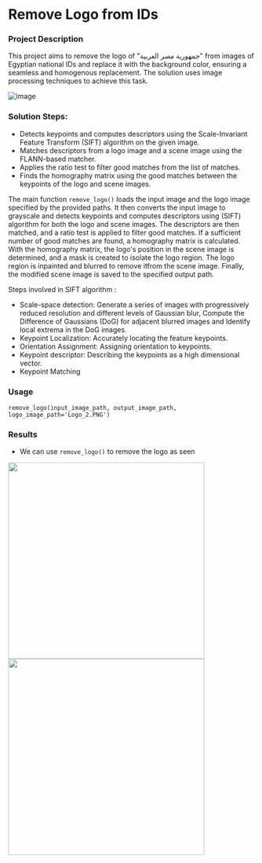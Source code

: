 # Remove Logo from IDs

### Project Description
This project aims to remove the logo of "جمهورية مصر العربية" from images of Egyptian national IDs and replace it with the background color, ensuring a seamless and homogenous replacement. The solution uses image processing techniques to achieve this task.

![image](https://github.com/Salma-Yassin/Remove-Logo-from-IDs/assets/109458906/9d4ad2d0-aa64-433f-9360-b435700b3324)


### Solution Steps:

- Detects keypoints and computes descriptors using the Scale-Invariant Feature Transform (SIFT) algorithm on the given image.
- Matches descriptors from a logo image and a scene image using the FLANN-based matcher.
- Applies the ratio test to filter good matches from the list of matches.
- Finds the homography matrix using the good matches between the keypoints of the logo and scene images.

The main function `remove_logo()` loads the input image and the logo image specified by the provided paths. It then converts the input image to grayscale and detects keypoints and computes descriptors using (SIFT) algorithm for both the logo and scene images. The descriptors are then matched, and a ratio test is applied to filter good matches. If a sufficient number of good matches are found, a homography matrix is calculated. With the homography matrix, the logo's position in the scene image is determined, and a mask is created to isolate the logo region. The logo region is inpainted and blurred to remove itfrom the scene image. Finally, the modified scene image is saved to the specified output path.

Steps involved in SIFT algorithm :

- Scale-space detection: Generate a series of images with progressively reduced resolution and different levels of Gaussian blur, Compute the Difference of Gaussians (DoG) for adjacent blurred images and Identify local extrema in the DoG images.
- Keypoint Localization: Accurately locating the feature keypoints.
- Orientation Assignment: Assigning orientation to keypoints.
- Keypoint descriptor: Describing the keypoints as a high dimensional vector.
- Keypoint Matching


### Usage 
`remove_logo(input_image_path, output_image_path, logo_image_path='Logo_2.PNG')`

### Results
- We can use `remove_logo()` to remove the logo as seen
  
<img src="https://github.com/Salma-Yassin/Remove-Logo-from-IDs/assets/109458906/eb3932c5-37ce-4cb0-bbdb-b5b6552a8ec9" width="400" style="margin-right: 100;">

<img src="https://github.com/Salma-Yassin/Remove-Logo-from-IDs/assets/109458906/790b9565-35b0-4778-bfc9-80ebe0cc6057" width="400">



